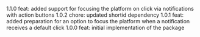 1.1.0
feat: added support for focusing the platform on click via notifications with action buttons
1.0.2
chore: updated shortid dependency
1.0.1
feat: added preparation for an option to focus the platform when a notification receives a default click
1.0.0
feat: initial implementation of the package